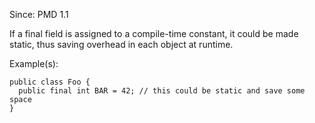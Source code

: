 Since: PMD 1.1

If a final field is assigned to a compile-time constant, it could be made static, thus saving overhead
in each object at runtime.

Example(s):
```
public class Foo {
  public final int BAR = 42; // this could be static and save some space
}
```
